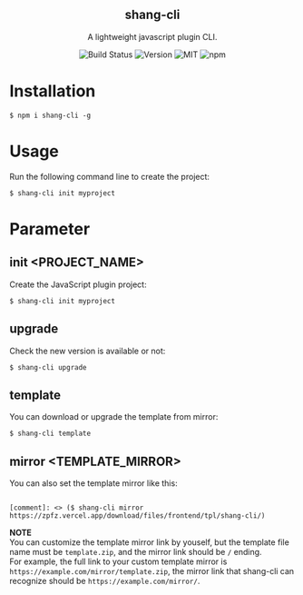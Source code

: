 <h2 align="center">shang-cli</h2>

<p align="center">A lightweight javascript plugin CLI.</p>

<p align="center">
<img src="https://img.shields.io/badge/build-passing-brightgreen?style=flat-square" alt="Build Status">
<img src="https://img.shields.io/github/package-json/v/zpfz/js-plugin-cli?style=flat-square&color=orange" alt="Version">
<img src="https://img.shields.io/badge/license-MIT-brightgreen?style=flat-square&color=blue" alt="MIT">
<img alt="npm" src="https://img.shields.io/npm/dt/js-plugin-cli?style=flat-square&color=red" alt="downloads">
</p>

# Installation
```
$ npm i shang-cli -g
```
# Usage
Run the following command line to create the project:
```
$ shang-cli init myproject
```

# Parameter
## init <PROJECT_NAME>
Create the JavaScript plugin project:
```
$ shang-cli init myproject
```

## upgrade
Check the new version is available or not:
```
$ shang-cli upgrade
```

## template
You can download or upgrade the template from mirror:
```
$ shang-cli template
```

## mirror <TEMPLATE_MIRROR>
You can also set the template mirror like this:
```

[comment]: <> ($ shang-cli mirror https://zpfz.vercel.app/download/files/frontend/tpl/shang-cli/)
```
**NOTE**  
You can customize the template mirror link by youself, but the template file name must be `template.zip`, and the mirror link should be `/` ending.  
For example, the full link to your custom template mirror is `https://example.com/mirror/template.zip`, the mirror link that shang-cli can recognize should be `https://example.com/mirror/`.  

